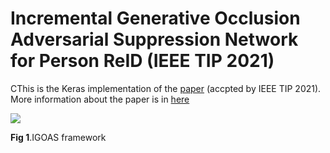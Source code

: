 # Incremental Generative Occlusion Adversarial Suppression Network for Person ReID (IEEE TIP 2021) 

CThis is the Keras implementation of the [paper](https://ieeexplore.ieee.org/abstract/document/9397375) (accpted by IEEE TIP 2021). More information about the paper is in [here](https://shuguang-52.github.io/igoas/)

<img src='https://github.com/shuguang-52/shuguang-52.github.io/tree/master/images/pubpic/21_tip_igoas'>

**Fig 1**.IGOAS framework

